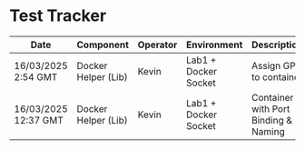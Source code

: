 # Test Tracker

| Date | Component | Operator | Environment | Description | Status |
|------|-----------|----------|-------------|-------------|:------:|
| 16/03/2025 2:54 GMT | Docker Helper (Lib) | Kevin | Lab1 + Docker Socket | Assign GPU to container | ✅ |
| 16/03/2025 12:37 GMT | Docker Helper (Lib) | Kevin | Lab1 + Docker Socket | Container with Port Binding & Naming | ✅ |
